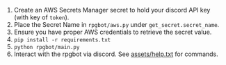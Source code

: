 1. Create an AWS Secrets Manager secret to hold your discord API key (with key of `token`).
2. Place the Secret Name in `rpgbot/aws.py` under `get_secret.secret_name`.
3. Ensure you have proper AWS credentials to retrieve the secret value.
4. `pip install -r requirements.txt`
5. `python rpgbot/main.py`
6. Interact with the rpgbot via discord. See [assets/help.txt](./assets/help.txt) for commands.
